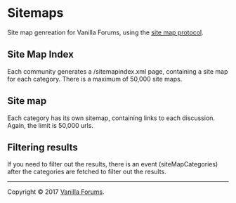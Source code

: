 # Sitemaps

Site map genreation for Vanilla Forums, using the [site map protocol](https://www.sitemaps.org/protocol.html).

## Site Map Index

Each community generates a /sitemapindex.xml page, containing a site map for each category. There is a maximum of 50,000 site maps.

## Site map

Each category has its own sitemap, containing links to each discussion. Again, the limit is 50,000 urls.

## Filtering results

If you need to filter out the results, there is an event (siteMapCategories) after the categories are fetched to filter out the results.

---
Copyright &copy; 2017 [Vanilla Forums](http://vanillaforums.com).
